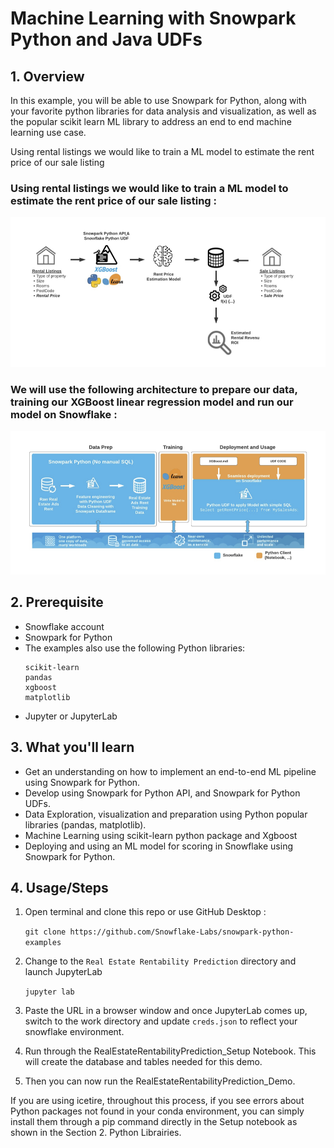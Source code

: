 # Machine Learning with Snowpark Python and Java UDFs

## 1. Overview

In this example, you will be able to use Snowpark for Python, along with your favorite python libraries for data analysis and visualization, as well as the popular scikit learn ML library to address an end to end machine learning use case.

Using rental listings we would like to train a ML model to estimate the rent price of our sale listing


### Using rental listings we would like to train a ML model to estimate the rent price of our sale listing : 

![title](img/BusinessUseCase.png)

### We will use the following architecture to prepare our data, training our XGBoost linear regression model and run our model on Snowflake :

![title](img/TechUseCase.png)


## 2. Prerequisite

* Snowflake account
* Snowpark for Python
* The examples also use the following Python libraries:
   ```
   scikit-learn
   pandas
   xgboost
   matplotlib
   ```
* Jupyter or JupyterLab

## 3. What you'll learn  

- Get an understanding on how to implement an end-to-end ML pipeline using Snowpark for Python.
- Develop using Snowpark for Python API, and Snowpark for Python UDFs.
- Data Exploration, visualization and preparation using Python popular libraries (pandas, matplotlib).
- Machine Learning using scikit-learn python package and Xgboost
- Deploying and using an ML model for scoring in Snowflake using Snowpark for Python.

## 4. Usage/Steps

1. Open terminal and clone this repo or use GitHub Desktop : 

    `git clone https://github.com/Snowflake-Labs/snowpark-python-examples`

2. Change to the `Real Estate Rentability Prediction` directory and launch  JupyterLab

    `jupyter lab`

3. Paste the URL in a browser window and once JupyterLab comes up, switch to the work directory and update `creds.json` to reflect your snowflake environment.

4. Run through the RealEstateRentabilityPrediction_Setup Notebook. This will create the database and tables needed for this demo. 

5. Then you can now run the RealEstateRentabilityPrediction_Demo.

If you are using icetire, throughout this process, if you see errors about Python packages not found in your conda environment, you can simply install them through a pip command directly in the Setup notebook as shown in the Section 2. Python Librairies.
